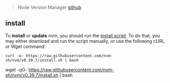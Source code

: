 > Node Version Manager [github](https://github.com/nvm-sh/nvm#installing-and-updating)

## install

To **install** or **update** nvm, you should run the [install script](https://github.com/nvm-sh/nvm/blob/v0.39.7/install.sh). To do that, you may either download and run the script manually, or use the following cURL or Wget command:

```
curl -o- https://raw.githubusercontent.com/nvm-sh/nvm/v0.39.7/install.sh | bash
```


wget -qO- https://raw.githubusercontent.com/nvm-sh/nvm/v0.39.7/install.sh | bash

